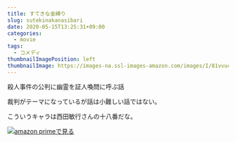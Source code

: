```yaml
---
title: すてきな金縛り
slug: sutekinakanasibari
date: 2020-05-15T13:25:31+09:00
categories:
  - movie
tags:
  - コメディ
thumbnailImagePosition: left
thumbnailImage: https://images-na.ssl-images-amazon.com/images/I/81vvucUzbCL._SX300_.jpg
---
```

殺人事件の公判に幽霊を証人喚問に呼ぶ話
<!--more-->
裁判がテーマになっているが話は小難しい話ではない。

こういうキャラは西田敏行さんの十八番だな。

[![amazon primeで見る](https://images-na.ssl-images-amazon.com/images/I/81vvucUzbCL._SX300_.jpg)](https://www.amazon.co.jp/gp/video/detail/B00GM39NNE/ref=atv_dp_b00_det_c_Z0r2A3_1_5 "amazon primeで見る")

